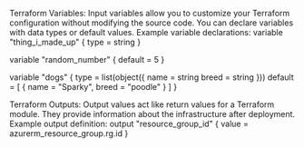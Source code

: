 Terraform Variables:
Input variables allow you to customize your Terraform configuration without modifying the source code.
You can declare variables with data types or default values.
Example variable declarations:
variable "thing_i_made_up" {
  type = string
}

variable "random_number" {
  default = 5
}

variable "dogs" {
  type    = list(object({
    name  = string
    breed = string
  }))
  default = [
    { name = "Sparky", breed = "poodle" }
  ]
}

Terraform Outputs:
Output values act like return values for a Terraform module.
They provide information about the infrastructure after deployment.
Example output definition:
output "resource_group_id" {
  value = azurerm_resource_group.rg.id
}

